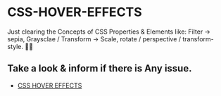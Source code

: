 # CSS-HOVER-EFFECTS

Just clearing the Concepts of CSS Properties & Elements like: Filter -> sepia, Graysclae / Transform -> Scale, rotate / perspective / transform-style. ✌🏼

## Take a look & inform if there is Any issue.
- [CSS HOVER EFFECTS](https://css-hover-effects.netlify.app/)